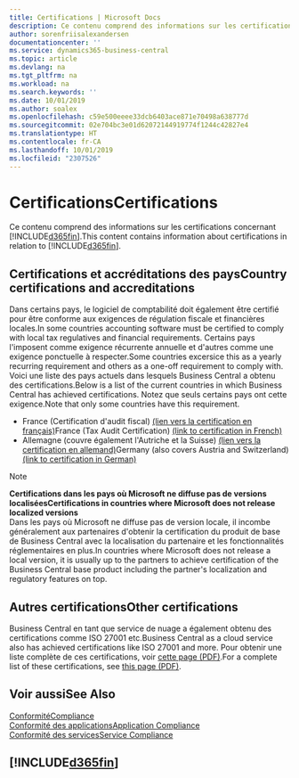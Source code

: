 ```yaml
---
title: Certifications | Microsoft Docs
description: Ce contenu comprend des informations sur les certifications concernant Business Central.
author: sorenfriisalexandersen
documentationcenter: ''
ms.service: dynamics365-business-central
ms.topic: article
ms.devlang: na
ms.tgt_pltfrm: na
ms.workload: na
ms.search.keywords: ''
ms.date: 10/01/2019
ms.author: soalex
ms.openlocfilehash: c59e500eeee33dcb6403ace871e70498a638777d
ms.sourcegitcommit: 02e704bc3e01d62072144919774f1244c42827e4
ms.translationtype: HT
ms.contentlocale: fr-CA
ms.lasthandoff: 10/01/2019
ms.locfileid: "2307526"
---
```

# <a name="certifications"></a><span data-ttu-id="bf2eb-103">Certifications</span><span class="sxs-lookup"><span data-stu-id="bf2eb-103">Certifications</span></span>  
<span data-ttu-id="bf2eb-104">Ce contenu comprend des informations sur les certifications concernant [!INCLUDE[d365fin](../includes/d365fin_md.md)].</span><span class="sxs-lookup"><span data-stu-id="bf2eb-104">This content contains information about certifications in relation to [!INCLUDE[d365fin](../includes/d365fin_md.md)].</span></span>  

## <a name="country-certifications-and-accreditations"></a><span data-ttu-id="bf2eb-105">Certifications et accréditations des pays</span><span class="sxs-lookup"><span data-stu-id="bf2eb-105">Country certifications and accreditations</span></span>
<span data-ttu-id="bf2eb-106">Dans certains pays, le logiciel de comptabilité doit également être certifié pour être conforme aux exigences de régulation fiscale et financières locales.</span><span class="sxs-lookup"><span data-stu-id="bf2eb-106">In some countries accounting software must be certified to comply with local tax regulatives and financial requirements.</span></span> <span data-ttu-id="bf2eb-107">Certains pays l'imposent comme exigence récurrente annuelle et d'autres comme une exigence ponctuelle à respecter.</span><span class="sxs-lookup"><span data-stu-id="bf2eb-107">Some countries excersice this as a yearly recurring requirement and others as a one-off requirement to comply with.</span></span> <span data-ttu-id="bf2eb-108">Voici une liste des pays actuels dans lesquels Business Central a obtenu des certifications.</span><span class="sxs-lookup"><span data-stu-id="bf2eb-108">Below is a list of the current countries in which Business Central has achieved certifications.</span></span> <span data-ttu-id="bf2eb-109">Notez que seuls certains pays ont cette exigence.</span><span class="sxs-lookup"><span data-stu-id="bf2eb-109">Note that only some countries have this requirement.</span></span>  
- <span data-ttu-id="bf2eb-110">France (Certification d'audit fiscal) [(lien vers la certification en français)](https://certificates.infocert.org/certificates/CERTIF-07-181-R16.pdf)</span><span class="sxs-lookup"><span data-stu-id="bf2eb-110">France (Tax Audit Certification) [(link to certification in French)](https://certificates.infocert.org/certificates/CERTIF-07-181-R16.pdf)</span></span> 
- <span data-ttu-id="bf2eb-111">Allemagne (couvre également l'Autriche et la Suisse) [(lien vers la certification en allemand)](https://www.bdo.de/de-de/themen/softwarebescheinungen/bdo/microsoft-dynamics-365-business-central)</span><span class="sxs-lookup"><span data-stu-id="bf2eb-111">Germany (also covers Austria and Switzerland) [(link to certification in German)](https://www.bdo.de/de-de/themen/softwarebescheinungen/bdo/microsoft-dynamics-365-business-central)</span></span>

> [!NOTE]  
>  <span data-ttu-id="bf2eb-112">**Certifications dans les pays où Microsoft ne diffuse pas de versions localisées**</span><span class="sxs-lookup"><span data-stu-id="bf2eb-112">**Certifications in countries where Microsoft does not release localized versions**</span></span>  
> <span data-ttu-id="bf2eb-113">Dans les pays où Microsoft ne diffuse pas de version locale, il incombe généralement aux partenaires d'obtenir la certification du produit de base de Business Central avec la localisation du partenaire et les fonctionnalités réglementaires en plus.</span><span class="sxs-lookup"><span data-stu-id="bf2eb-113">In countries where Microsoft does not release a local version, it is usually up to the partners to achieve certification of the Business Central base product including the partner's localization and regulatory features on top.</span></span>

## <a name="other-certifications"></a><span data-ttu-id="bf2eb-114">Autres certifications</span><span class="sxs-lookup"><span data-stu-id="bf2eb-114">Other certifications</span></span>  
<span data-ttu-id="bf2eb-115">Business Central en tant que service de nuage a également obtenu des certifications comme ISO 27001 etc.</span><span class="sxs-lookup"><span data-stu-id="bf2eb-115">Business Central as a cloud service also has achieved certifications like ISO 27001 and more.</span></span> <span data-ttu-id="bf2eb-116">Pour obtenir une liste complète de ces certifications, voir [cette page (PDF)](https://aka.ms/d365-compliance-list).</span><span class="sxs-lookup"><span data-stu-id="bf2eb-116">For a complete list of these certifications, see [this page (PDF)](https://aka.ms/d365-compliance-list).</span></span>

## <a name="see-also"></a><span data-ttu-id="bf2eb-117">Voir aussi</span><span class="sxs-lookup"><span data-stu-id="bf2eb-117">See Also</span></span>  
[<span data-ttu-id="bf2eb-118">Conformité</span><span class="sxs-lookup"><span data-stu-id="bf2eb-118">Compliance</span></span>](compliance-overview.md)  
[<span data-ttu-id="bf2eb-119">Conformité des applications</span><span class="sxs-lookup"><span data-stu-id="bf2eb-119">Application Compliance</span></span>](compliance-application-compliance.md)  
[<span data-ttu-id="bf2eb-120">Conformité des services</span><span class="sxs-lookup"><span data-stu-id="bf2eb-120">Service Compliance</span></span>](compliance-service-compliance.md)  

 ## [!INCLUDE[d365fin](../includes/free_trial_md.md)]  
 
